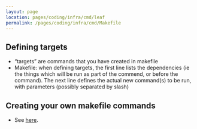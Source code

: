 ```yaml
---
layout: page
location: pages/coding/infra/cmd/leaf
permalink: /pages/coding/infra/cmd/Makefile
---
```

## Defining targets

  - “targets” are commands that you have created in makefile
  - Makefile: when defining targets, the first line lists the
    dependencies (ie the things which will be run as part of the
    commend, or before the command). The next line defines the actual
    new command(s) to be run, with parameters (possibly separated by
    slash)

## Creating your own makefile commands

  - See
    [here](https://d.docs.live.net/pages/coding/tools/testing/Nightwatch#creating-your-own-makefile-commands-to-run-nightwatch-tests).
